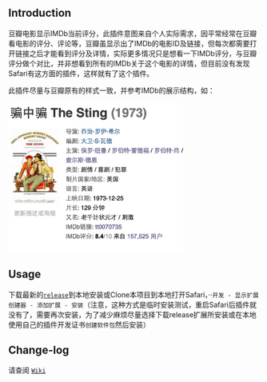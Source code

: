 ## Introduction

豆瓣电影显示IMDb当前评分，此插件意图来自个人实际需求，因平常经常在豆瓣看电影的评分、评论等，豆瓣虽显示出了IMDb的电影ID及链接，但每次都需要打开链接之后才能看到评分及详情，实际更多情况只是想看一下IMDb评分，与豆瓣评分做个对比，并非想看到所有的IMDb关于这个电影的详情，但目前没有发现Safari有这方面的插件，这样就有了这个插件。

此插件尽量与豆瓣原有的样式一致，并参考IMDb的展示结构，如：

<img src='sample.png' width='350' height='300'>

## Usage

下载最新的[`release`](https://github.com/yuxiaopeng/Douban_IMDb_Rating.safariextension/releases)到本地安装或Clone本项目到本地打开Safari，··`开发 - 显示扩展创建器 - 添加扩展 - 安装`（注意，这种方式是临时安装测试，重启Safari后插件就没有了，需要再次安装，为了减少麻烦尽量选择下载release扩展所安装或在本地使用自己的插件开发证书`创建软件包`然后安装）

## Change-log

请查阅 [`Wiki`](https://github.com/yuxiaopeng/Douban_IMDb_Rating.safariextension/wiki)

